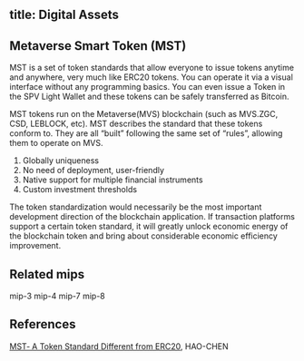 title: Digital Assets
---

## Metaverse Smart Token (MST)

MST is a set of token standards that allow everyone to issue tokens anytime and anywhere, very much like ERC20 tokens. You can operate it via a visual interface without any programming basics. You can even issue a Token in the SPV Light Wallet and these tokens can be safely transferred as Bitcoin.

MST tokens run on the Metaverse(MVS) blockchain (such as MVS.ZGC, CSD, LEBLOCK, etc). MST describes the standard that these tokens conform to. They are all “built” following the same set of “rules”, allowing them to operate on MVS.

1. Globally uniqueness
2. No need of deployment, user-friendly
3. Native support for multiple financial instruments
4. Custom investment thresholds

The token standardization would necessarily be the most important development direction of the blockchain application. If transaction platforms support a certain token standard, it will greatly unlock economic energy of the blockchain token and bring about considerable economic efficiency improvement.

## Related mips
mip-3
mip-4
mip-7
mip-8

## References 
[MST‐ A Token Standard Different from ERC20](https://medium.com/@haochen1215/mst-a-token-standard-different-from-erc20-daa826104b16), HAO-CHEN
